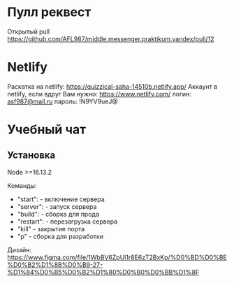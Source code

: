 # Пулл реквест
Открытый pull https://github.com/AFL987/middle.messenger.praktikum.yandex/pull/12

# Netlify
Раскатка на netlify: https://quizzical-saha-14510b.netlify.app/
Аккаунт в netlify, если вдруг Вам нужно:
https://www.netlify.com/
логин: asf987@mail.ru
пароль: !N9YV9ueJ@

# Учебный чат

## Установка

Node >=16.13.2

Команды:
 - "start": - включение сервера 
 - "server": - запуск сервера
 - "build": - сборка для прода
 - "restart": - перезагрузка сервера 
 - "kill" - закрытие порта
 - "p" - сборка для разработки


Дизайн: https://www.figma.com/file/1WbBV6ZpUl1r8E6zT2BxKp/%D0%BD%D0%BE%D0%B2%D1%8B%D0%B9-27-%D1%84%D0%B5%D0%B2%D1%80%D0%B0%D0%BB%D1%8F

